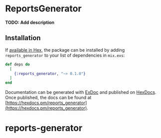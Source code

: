 # ReportsGenerator

**TODO: Add description**

## Installation

If [available in Hex](https://hex.pm/docs/publish), the package can be installed
by adding `reports_generator` to your list of dependencies in `mix.exs`:

```elixir
def deps do
  [
    {:reports_generator, "~> 0.1.0"}
  ]
end
```

Documentation can be generated with [ExDoc](https://github.com/elixir-lang/ex_doc)
and published on [HexDocs](https://hexdocs.pm). Once published, the docs can
be found at [https://hexdocs.pm/reports_generator](https://hexdocs.pm/reports_generator).

# reports-generator
